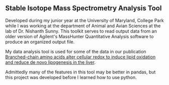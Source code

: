 ## Stable Isotope Mass Spectrometry Analysis Tool

Developed during my junior year at the University of Maryland, College Park while I was working at the department of Animal and Avian Sciences at the lab of Dr. Nishanth Sunny. This toolkit serves to read output data from an older version of Agilent's MassHunter Quantitative Analysis software to produce an organized output file.

My data analysis tool is used for some of the data in our publication [Branched-chain amino acids alter cellular redox to induce lipid oxidation and reduce de novo lipogenesis in the liver](https://doi.org/10.1152/ajpendo.00307.2022).

Admittedly many of the features in this tool may be better in pandas, but this project was developed before I learned how to use python.

